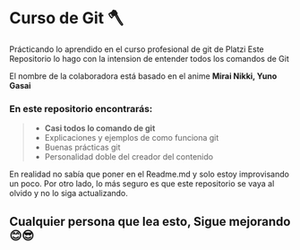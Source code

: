 # Curso de Git 🪓
Prácticando lo aprendido en el curso profesional de git de Platzi 
Este Repositorio lo hago con la intension de entender todos los comandos de Git

El nombre de la colaboradora está basado en el anime **Mirai Nikki, Yuno Gasai**

### En este repositorio encontrarás:

> - **Casi todos lo comando de git**
> - Explicaciones y ejemplos de como funciona git
> - Buenas prácticas git
> - Personalidad doble del creador del contenido 

En realidad no sabía que poner en el Readme.md y solo estoy improvisando un poco. Por otro lado, lo más seguro es que este repositorio se vaya al olvido y no lo siga actualizando.

## Cualquier persona que lea esto, Sigue mejorando 😊😎